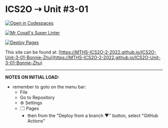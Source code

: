 # ICS2O ⇢ Unit #3-01

[![Open in Codespaces](https://classroom.github.com/assets/launch-codespace-f4981d0f882b2a3f0472912d15f9806d57e124e0fc890972558857b51b24a6f9.svg)](https://classroom.github.com/open-in-codespaces?assignment_repo_id=10677626)

[![Mr Coxall's Super Linter](https://github.com/MTHS-ICS2O-2-2022/ICS2O-Unit-3-01-Bonnie-Zhu/workflows/Mr%20Coxall's%20Super%20Linter/badge.svg)](https://github.com/MTHS-ICS2O-2-2022/ICS2O-Unit-3-01-Bonnie-Zhu/actions)

[![Deploy Pages](https://github.com/MTHS-ICS2O-2-2022/ICS2O-Unit-3-01-Bonnie-Zhu/workflows/Deploy%20Pages/badge.svg)](https://github.com/MTHS-ICS2O-2-2022/ICS2O-Unit-3-01-Bonnie-Zhu/actions)

This site can be found at: [https://MTHS-ICS2O-2-2022.github.io/ICS2O-Unit-3-01-Bonnie-Zhu](https://MTHS-ICS2O-2-2022.github.io/ICS2O-Unit-3-01-Bonnie-Zhu)

---

**NOTES ON INITIAL LOAD:**
- remember to goto on the menu bar:
  - File
  - Go to Repository
  - ⚙ Settings
  - 🗔 Pages
    - then from the "Deploy from a branch ▼" button, select "GitHub Actions"
